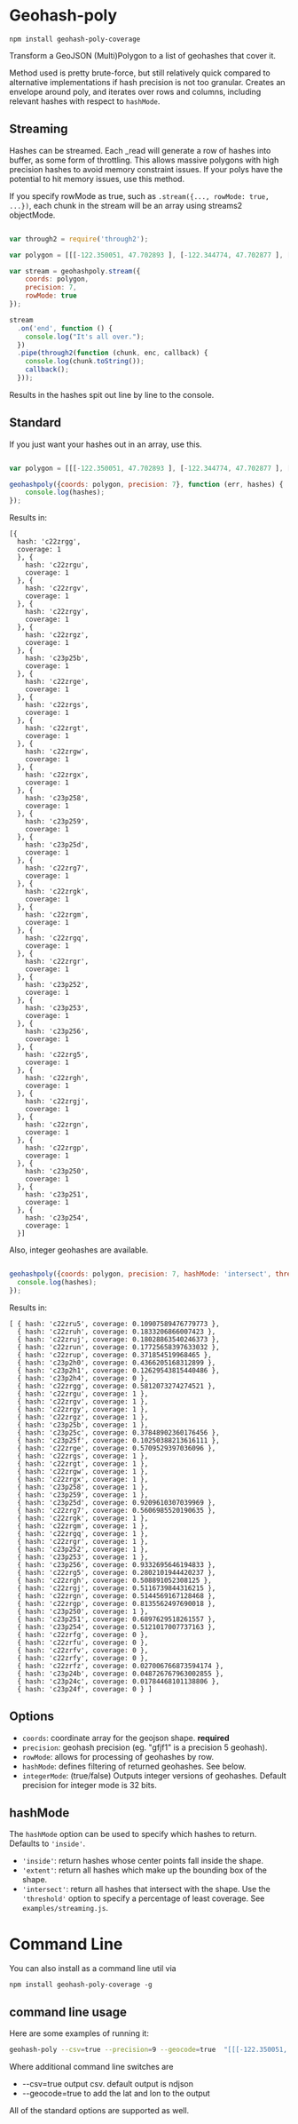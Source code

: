 # Geohash-poly

`npm install geohash-poly-coverage`

Transform a GeoJSON (Multi)Polygon to a list of geohashes that cover it.

Method used is pretty brute-force, but still relatively quick compared to alternative implementations if hash precision is not too granular. Creates an envelope around poly, and iterates over rows and columns, including relevant hashes with respect to `hashMode`.


## Streaming
Hashes can be streamed. Each _read will generate a row of hashes into buffer, as some form of throttling. This allows massive polygons with high precision hashes to avoid memory constraint issues. If your polys have the potential to hit memory issues, use this method.

If you specify rowMode as true, such as `.stream({..., rowMode: true, ...})`, each chunk in the stream will be an array using streams2 objectMode.

```javascript

var through2 = require('through2');

var polygon = [[[-122.350051, 47.702893 ], [-122.344774, 47.702877 ], [-122.344777, 47.70324 ], [-122.341982, 47.703234 ], [-122.341959, 47.701421 ], [-122.339749, 47.701416 ], [-122.339704, 47.69776 ], [-122.341913, 47.697797 ], [-122.341905, 47.697071 ], [-122.344576, 47.697084 ], [-122.344609, 47.697807 ], [-122.349999, 47.697822 ], [-122.350051, 47.702893 ]]];

var stream = geohashpoly.stream({
	coords: polygon,
	precision: 7,
	rowMode: true
});

stream
  .on('end', function () {
    console.log("It's all over.");
  })
  .pipe(through2(function (chunk, enc, callback) {
    console.log(chunk.toString());
    callback();
  }));

```

Results in the hashes spit out line by line to the console.


## Standard
If you just want your hashes out in an array, use this.
```javascript

var polygon = [[[-122.350051, 47.702893 ], [-122.344774, 47.702877 ], [-122.344777, 47.70324 ], [-122.341982, 47.703234 ], [-122.341959, 47.701421 ], [-122.339749, 47.701416 ], [-122.339704, 47.69776 ], [-122.341913, 47.697797 ], [-122.341905, 47.697071 ], [-122.344576, 47.697084 ], [-122.344609, 47.697807 ], [-122.349999, 47.697822 ], [-122.350051, 47.702893 ]]];

geohashpoly({coords: polygon, precision: 7}, function (err, hashes) {
	console.log(hashes);
});
```

Results in:
```
[{
  hash: 'c22zrgg',
  coverage: 1
  }, {
    hash: 'c22zrgu',
    coverage: 1
  }, {
    hash: 'c22zrgv',
    coverage: 1
  }, {
    hash: 'c22zrgy',
    coverage: 1
  }, {
    hash: 'c22zrgz',
    coverage: 1
  }, {
    hash: 'c23p25b',
    coverage: 1
  }, {
    hash: 'c22zrge',
    coverage: 1
  }, {
    hash: 'c22zrgs',
    coverage: 1
  }, {
    hash: 'c22zrgt',
    coverage: 1
  }, {
    hash: 'c22zrgw',
    coverage: 1
  }, {
    hash: 'c22zrgx',
    coverage: 1
  }, {
    hash: 'c23p258',
    coverage: 1
  }, {
    hash: 'c23p259',
    coverage: 1
  }, {
    hash: 'c23p25d',
    coverage: 1
  }, {
    hash: 'c22zrg7',
    coverage: 1
  }, {
    hash: 'c22zrgk',
    coverage: 1
  }, {
    hash: 'c22zrgm',
    coverage: 1
  }, {
    hash: 'c22zrgq',
    coverage: 1
  }, {
    hash: 'c22zrgr',
    coverage: 1
  }, {
    hash: 'c23p252',
    coverage: 1
  }, {
    hash: 'c23p253',
    coverage: 1
  }, {
    hash: 'c23p256',
    coverage: 1
  }, {
    hash: 'c22zrg5',
    coverage: 1
  }, {
    hash: 'c22zrgh',
    coverage: 1
  }, {
    hash: 'c22zrgj',
    coverage: 1
  }, {
    hash: 'c22zrgn',
    coverage: 1
  }, {
    hash: 'c22zrgp',
    coverage: 1
  }, {
    hash: 'c23p250',
    coverage: 1
  }, {
    hash: 'c23p251',
    coverage: 1
  }, {
    hash: 'c23p254',
    coverage: 1
  }]
```

Also, integer geohashes are available.
```javascript

geohashpoly({coords: polygon, precision: 7, hashMode: 'intersect', threshold: .2 }, function (err, hashes) {
  console.log(hashes);
});
```

Results in:
```
[ { hash: 'c22zru5', coverage: 0.10907589476779773 },
  { hash: 'c22zruh', coverage: 0.1833206866007423 },
  { hash: 'c22zruj', coverage: 0.18028863540246373 },
  { hash: 'c22zrun', coverage: 0.17725658397633032 },
  { hash: 'c22zrup', coverage: 0.371854519968465 },
  { hash: 'c23p2h0', coverage: 0.4366205168312899 },
  { hash: 'c23p2h1', coverage: 0.12629543815440486 },
  { hash: 'c23p2h4', coverage: 0 },
  { hash: 'c22zrgg', coverage: 0.5812073274274521 },
  { hash: 'c22zrgu', coverage: 1 },
  { hash: 'c22zrgv', coverage: 1 },
  { hash: 'c22zrgy', coverage: 1 },
  { hash: 'c22zrgz', coverage: 1 },
  { hash: 'c23p25b', coverage: 1 },
  { hash: 'c23p25c', coverage: 0.37848902360176456 },
  { hash: 'c23p25f', coverage: 0.10250388213616111 },
  { hash: 'c22zrge', coverage: 0.5709529397036096 },
  { hash: 'c22zrgs', coverage: 1 },
  { hash: 'c22zrgt', coverage: 1 },
  { hash: 'c22zrgw', coverage: 1 },
  { hash: 'c22zrgx', coverage: 1 },
  { hash: 'c23p258', coverage: 1 },
  { hash: 'c23p259', coverage: 1 },
  { hash: 'c23p25d', coverage: 0.9209610307039969 },
  { hash: 'c22zrg7', coverage: 0.5606985520190635 },
  { hash: 'c22zrgk', coverage: 1 },
  { hash: 'c22zrgm', coverage: 1 },
  { hash: 'c22zrgq', coverage: 1 },
  { hash: 'c22zrgr', coverage: 1 },
  { hash: 'c23p252', coverage: 1 },
  { hash: 'c23p253', coverage: 1 },
  { hash: 'c23p256', coverage: 0.9332695646194833 },
  { hash: 'c22zrg5', coverage: 0.2802101944420237 },
  { hash: 'c22zrgh', coverage: 0.508891052308125 },
  { hash: 'c22zrgj', coverage: 0.5116739844316215 },
  { hash: 'c22zrgn', coverage: 0.5144569167128468 },
  { hash: 'c22zrgp', coverage: 0.8135562497690018 },
  { hash: 'c23p250', coverage: 1 },
  { hash: 'c23p251', coverage: 0.6897629518261557 },
  { hash: 'c23p254', coverage: 0.5121017007737163 },
  { hash: 'c22zrfg', coverage: 0 },
  { hash: 'c22zrfu', coverage: 0 },
  { hash: 'c22zrfv', coverage: 0 },
  { hash: 'c22zrfy', coverage: 0 },
  { hash: 'c22zrfz', coverage: 0.027006766873594174 },
  { hash: 'c23p24b', coverage: 0.048726767963002855 },
  { hash: 'c23p24c', coverage: 0.01784468101138806 },
  { hash: 'c23p24f', coverage: 0 } ]
```

## Options

- `coords`: coordinate array for the geojson shape. **required**
- `precision`: geohash precision (eg. "gfjf1" is a precision 5 geohash).
- `rowMode`: allows for processing of geohashes by row.
- `hashMode`: defines filtering of returned geohashes. See below.
- `integerMode`: (true/false) Outputs integer versions of geohashes. Default precision for integer mode is 32 bits.


## hashMode

The `hashMode` option can be used to specify which hashes to return. Defaults to `'inside'`.

- `'inside'`: return hashes whose center points fall inside the shape.
- `'extent'`: return all hashes which make up the bounding box of the shape.
- `'intersect'`: return all hashes that intersect with the shape. Use the `'threshold'` option to specify a percentage of least coverage. See `examples/streaming.js`.

# Command Line

You can also install as a command line util via

`npm install geohash-poly-coverage -g`

## command line usage

Here are some examples of running it:

```bash
geohash-poly --csv=true --precision=9 --geocode=true  "[[[-122.350051, 47.702893 ], [-122.344774, 47.702877 ], [-122.344777, 47.70324 ], [-122.341982, 47.703234 ], [-122.341959, 47.701421 ], [-122.339749, 47.701416 ], [-122.339704, 47.69776 ], [-122.341913, 47.697797 ], [-122.341905, 47.697071 ], [-122.344576, 47.697084 ], [-122.344609, 47.697807 ], [-122.349999, 47.697822 ], [-122.350051, 47.702893 ]]]"
```

Where additional command line switches are

 - --csv=true output csv. default output is ndjson
 - --geocode=true to add the lat and lon to the output

All of the standard options are supported as well.




